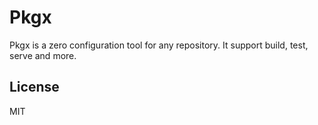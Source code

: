 # Pkgx

Pkgx is a zero configuration tool for any repository. It support build, test, serve and more.

## License

MIT
